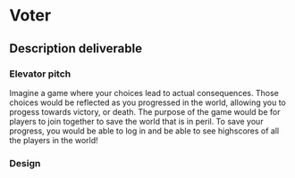 #  Voter

## Description deliverable

### Elevator pitch

Imagine a game where your choices lead to actual consequences. Those choices would be reflected as you progressed in the world, allowing you to progess towards victory, or death. The purpose of the game would be for players to join together to save the world that is in peril. To save your progress, you would be able to log in and be able to see highscores of all the players in the world!

### Design


